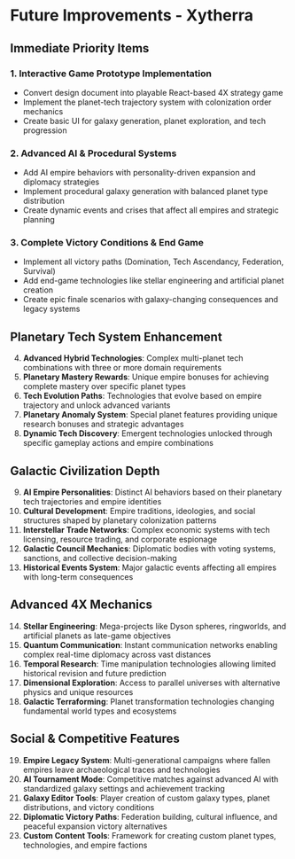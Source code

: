 # Future Improvements - Xytherra

## Immediate Priority Items

### 1. Interactive Game Prototype Implementation
- Convert design document into playable React-based 4X strategy game
- Implement the planet-tech trajectory system with colonization order mechanics
- Create basic UI for galaxy generation, planet exploration, and tech progression

### 2. Advanced AI & Procedural Systems
- Add AI empire behaviors with personality-driven expansion and diplomacy strategies
- Implement procedural galaxy generation with balanced planet type distribution
- Create dynamic events and crises that affect all empires and strategic planning

### 3. Complete Victory Conditions & End Game
- Implement all victory paths (Domination, Tech Ascendancy, Federation, Survival)
- Add end-game technologies like stellar engineering and artificial planet creation
- Create epic finale scenarios with galaxy-changing consequences and legacy systems

## Planetary Tech System Enhancement
4. **Advanced Hybrid Technologies**: Complex multi-planet tech combinations with three or more domain requirements
5. **Planetary Mastery Rewards**: Unique empire bonuses for achieving complete mastery over specific planet types
6. **Tech Evolution Paths**: Technologies that evolve based on empire trajectory and unlock advanced variants
7. **Planetary Anomaly System**: Special planet features providing unique research bonuses and strategic advantages
8. **Dynamic Tech Discovery**: Emergent technologies unlocked through specific gameplay actions and empire combinations

## Galactic Civilization Depth
9. **AI Empire Personalities**: Distinct AI behaviors based on their planetary tech trajectories and empire identities
10. **Cultural Development**: Empire traditions, ideologies, and social structures shaped by planetary colonization patterns
11. **Interstellar Trade Networks**: Complex economic systems with tech licensing, resource trading, and corporate espionage
12. **Galactic Council Mechanics**: Diplomatic bodies with voting systems, sanctions, and collective decision-making
13. **Historical Events System**: Major galactic events affecting all empires with long-term consequences

## Advanced 4X Mechanics
14. **Stellar Engineering**: Mega-projects like Dyson spheres, ringworlds, and artificial planets as late-game objectives
15. **Quantum Communication**: Instant communication networks enabling complex real-time diplomacy across vast distances
16. **Temporal Research**: Time manipulation technologies allowing limited historical revision and future prediction
17. **Dimensional Exploration**: Access to parallel universes with alternative physics and unique resources
18. **Galactic Terraforming**: Planet transformation technologies changing fundamental world types and ecosystems

## Social & Competitive Features
19. **Empire Legacy System**: Multi-generational campaigns where fallen empires leave archaeological traces and technologies
20. **AI Tournament Mode**: Competitive matches against advanced AI with standardized galaxy settings and achievement tracking
21. **Galaxy Editor Tools**: Player creation of custom galaxy types, planet distributions, and victory conditions
22. **Diplomatic Victory Paths**: Federation building, cultural influence, and peaceful expansion victory alternatives
23. **Custom Content Tools**: Framework for creating custom planet types, technologies, and empire factions
